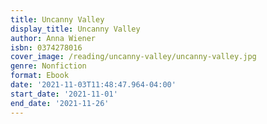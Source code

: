 ```yaml
---
title: Uncanny Valley
display_title: Uncanny Valley
author: Anna Wiener
isbn: 0374278016
cover_image: /reading/uncanny-valley/uncanny-valley.jpg
genre: Nonfiction
format: Ebook
date: '2021-11-03T11:48:47.964-04:00'
start_date: '2021-11-01'
end_date: '2021-11-26'
---
```


